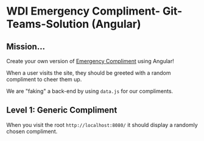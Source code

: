 # WDI Emergency Compliment- Git-Teams-Solution (Angular)

## Mission…

Create your own version of [Emergency Compliment](http://emergencycompliment.com/) using Angular!

When a user visits the site, they should be greeted with a random compliment to cheer them up.

We are "faking" a back-end by using `data.js` for our compliments.

## Level 1: Generic Compliment

When you visit the root `http://localhost:8080/` it should display a randomly chosen compliment.
